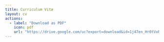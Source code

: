 ```yaml
---
title: Curriculum Vitæ
layout: cv
actions:
  - label: "Download as PDF"
    icon: pdf
    url: "https://drive.google.com/uc?export=download&id=1j47en_Hr0tVxRFJkQ18qtCdae_zSsYU_"
---
```

